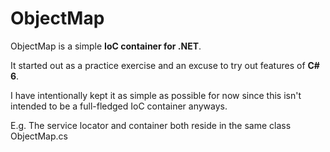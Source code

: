 # ObjectMap
ObjectMap is a simple **IoC container for .NET**. 

It started out as a practice exercise and an excuse to try out features of **C# 6**.

I have intentionally kept it as simple as possible for now since this isn't intended to be a full-fledged IoC container anyways. 

E.g. The service locator and container both reside in the same class ObjectMap.cs
